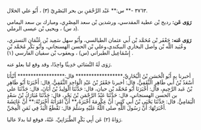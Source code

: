 ٣٧٦٣ -** س:** عَبْد الرَّحْمَنِ بن بحر البَصْرِيّ (٣) ، أَبُو علي الخلال.

**رَوَى عَن:** رديح بْن عطية المقدسي، ورشدين بْن سعد المِصْرِي، ومبارك بن سعد اليمامي (د س) ، ويحيى بْن عيسى الرملي.

**رَوَى عَنه:** جَعْفَر بْن مُحَمَّد بْن أَبي عثمان الطيالسي، وأَبُو سهل سَعِيد بْن عُثْمَان التستري، وعُبَيد اللَّه بْن واصل البخاري البيكندي،وعلي بْن الحسن الهسنجاني، وأَبُو بَكْر مُحَمَّد بْن إِسْمَاعِيل الطبراني (س) ، ويعقوب بْن سفيان الفارسي (١) .

رَوَى لَهُ النَّسَائي حَدِيثًا واحِدًا، وقد وقع لنا بعلو عنه.

أخبرنا بِهِ أَبُو الْحَسَنِ بْنُ الْبُخَارِيِّ،****************** قال:****************** أَنْبَأَنَا أَسْعَدُ بْنُ أَبي طَاهِرٍ الثَّقَفِيُّ، قال: أخبرنا جَعْفَرُ بْنُ عَبْدِ الْوَاحِدِ الثَّقَفِيُّ، قال: أَخْبَرَنَا أَبُو طَاهِرِ بْنُ عَبد الرَّحِيمِ، قال: أَخْبَرَنَا أَبُو مُحَمَّد بْن حيان، قال: حَدَّثَنَا الْوَلِيدُ بْنُ أَبَانَ، قال: حَدَّثَنَا علي بن الحسن الهسنجاني، قال: حَدَّثَنَا عَبْدُ الرَّحْمَنِ بْنُ بَحْرٍ، قال: حَدَّثَنَا مُبَارَكُ بْنُ سَعْدٍ الْيَمَامِيُّ. قال: حَدَّثَنَا يَحْيَى بْنُ أَبي كَثِيرٍ: أَنَّ عِكْرِمَةَ أَخْبَرَهُ،** أَنَّ امْرَأَتَهُ أَخْبَرَتْهُ:** أَنَّ عَائِشَةَ أَخْبَرَتْهَا: أَنَّ رَسُولَ اللَّهِ صلى اللَّهُ عَلَيْهِ وسَلَّمَ قال: تَقْطَعُ الْيَدُ فِي ثَمَنِ الْمِجَنِّ.

رَوَاهُ (٢) عَن أَبِي بَكْرٍ الطَّبَرَانِيِّ، عَنْهُ، فوقع لنا بدلا عاليا.